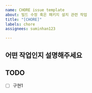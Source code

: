 ```yaml
---
name: CHORE issue template
about: 빌드 수정 혹은 패키지 설치 관련 작업
title: "[CHORE]"
labels: chore
assignees: suminhan123

---
```


## 어떤 작업인지 설명해주세요

## TODO
- [ ] 구현1
